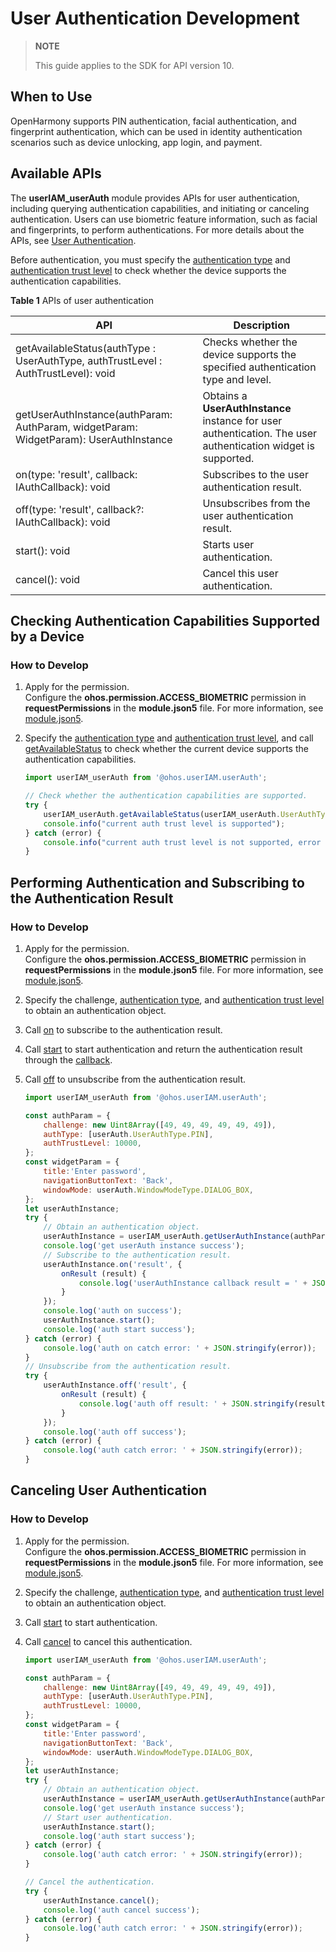 # User Authentication Development

> **NOTE**
>
> This guide applies to the SDK for API version 10.

## When to Use

OpenHarmony supports PIN authentication, facial authentication, and fingerprint authentication, which can be used in identity authentication scenarios such as device unlocking, app login, and payment.

## Available APIs

The **userIAM_userAuth** module provides APIs for user authentication, including querying authentication capabilities, and initiating or canceling authentication. Users can use biometric feature information, such as facial and fingerprints, to perform authentications. For more details about the APIs, see [User Authentication](../reference/apis/js-apis-useriam-userauth.md).

Before authentication, you must specify the [authentication type](../reference/apis/js-apis-useriam-userauth.md#userauthtype8) and [authentication trust level](../reference/apis/js-apis-useriam-userauth.md#authtrustlevel8) to check whether the device supports the authentication capabilities.

**Table 1** APIs of user authentication

| API   | Description               |
| ---------- | ----------------------- |
| getAvailableStatus(authType : UserAuthType, authTrustLevel : AuthTrustLevel): void | Checks whether the device supports the specified authentication type and level.|
| getUserAuthInstance(authParam: AuthParam, widgetParam: WidgetParam): UserAuthInstance | Obtains a **UserAuthInstance** instance for user authentication. The user authentication widget is supported.|
| on(type: 'result', callback: IAuthCallback): void | Subscribes to the user authentication result.|
| off(type: 'result', callback?: IAuthCallback): void | Unsubscribes from the user authentication result.|
| start(): void | Starts user authentication.       |
| cancel(): void | Cancel this user authentication.   |

## Checking Authentication Capabilities Supported by a Device

### How to Develop

1. Apply for the permission.<br>Configure the **ohos.permission.ACCESS_BIOMETRIC** permission in **requestPermissions** in the **module.json5** file. For more information, see [module.json5](../quick-start/module-configuration-file.md).

2. Specify the [authentication type](../reference/apis/js-apis-useriam-userauth.md#userauthtype8) and [authentication trust level](../reference/apis/js-apis-useriam-userauth.md#authtrustlevel8), and call [getAvailableStatus](../reference/apis/js-apis-useriam-userauth.md#useriam_userauthgetavailablestatus9) to check whether the current device supports the authentication capabilities.

    ```js
    import userIAM_userAuth from '@ohos.userIAM.userAuth';
    
    // Check whether the authentication capabilities are supported.
    try {
        userIAM_userAuth.getAvailableStatus(userIAM_userAuth.UserAuthType.FACE, userIAM_userAuth.AuthTrustLevel.ATL1);
        console.info("current auth trust level is supported");
    } catch (error) {
        console.info("current auth trust level is not supported, error = " + error);
    }
    ```

## Performing Authentication and Subscribing to the Authentication Result

### How to Develop

1. Apply for the permission.<br>Configure the **ohos.permission.ACCESS_BIOMETRIC** permission in **requestPermissions** in the **module.json5** file. For more information, see [module.json5](../quick-start/module-configuration-file.md).

2. Specify the challenge, [authentication type](../reference/apis/js-apis-useriam-userauth.md#userauthtype8), and [authentication trust level](../reference/apis/js-apis-useriam-userauth.md#authtrustlevel8) to obtain an authentication object.

3. Call [on](../reference/apis/js-apis-useriam-userauth.md#on10) to subscribe to the authentication result.

4. Call [start](../reference/apis/js-apis-useriam-userauth.md#start10) to start authentication and return the authentication result through the [callback](../reference/apis/js-apis-useriam-userauth.md#callback10).

5. Call [off](../reference/apis/js-apis-useriam-userauth.md#off10) to unsubscribe from the authentication result.

    ```js
    import userIAM_userAuth from '@ohos.userIAM.userAuth';
    
    const authParam = {
        challenge: new Uint8Array([49, 49, 49, 49, 49, 49]),
        authType: [userAuth.UserAuthType.PIN],
        authTrustLevel: 10000,
    };
    const widgetParam = {
    	title:'Enter password',
    	navigationButtonText: 'Back',
        windowMode: userAuth.WindowModeType.DIALOG_BOX,
    };
    let userAuthInstance;
    try {
        // Obtain an authentication object.
        userAuthInstance = userIAM_userAuth.getUserAuthInstance(authParam, widgetParam);
        console.log('get userAuth instance success');
        // Subscribe to the authentication result.
        userAuthInstance.on('result', {
            onResult (result) {
                console.log('userAuthInstance callback result = ' + JSON.stringify(result));
            }
        });
        console.log('auth on success');
        userAuthInstance.start();
        console.log('auth start success');
    } catch (error) {
        console.log('auth on catch error: ' + JSON.stringify(error));
    }
    // Unsubscribe from the authentication result.
    try {
    	userAuthInstance.off('result', {
            onResult (result) {
                console.log('auth off result: ' + JSON.stringify(result));
            }
        });
        console.log('auth off success');
    } catch (error) {
        console.log('auth catch error: ' + JSON.stringify(error));
    }
    ```

## Canceling User Authentication

### How to Develop

1. Apply for the permission.<br>Configure the **ohos.permission.ACCESS_BIOMETRIC** permission in **requestPermissions** in the **module.json5** file. For more information, see [module.json5](../quick-start/module-configuration-file.md).

2. Specify the challenge, [authentication type](../reference/apis/js-apis-useriam-userauth.md#userauthtype8), and [authentication trust level](../reference/apis/js-apis-useriam-userauth.md#authtrustlevel8) to obtain an authentication object.

3. Call [start](../reference/apis/js-apis-useriam-userauth.md#start10) to start authentication.

4. Call [cancel](../reference/apis/js-apis-useriam-userauth.md#cancel10) to cancel this authentication.

    ```js
    import userIAM_userAuth from '@ohos.userIAM.userAuth';
    
    const authParam = {
        challenge: new Uint8Array([49, 49, 49, 49, 49, 49]),
        authType: [userAuth.UserAuthType.PIN],
        authTrustLevel: 10000,
    };
    const widgetParam = {
    	title:'Enter password',
    	navigationButtonText: 'Back',
        windowMode: userAuth.WindowModeType.DIALOG_BOX,
    };
    let userAuthInstance;
    try {
        // Obtain an authentication object.
        userAuthInstance = userIAM_userAuth.getUserAuthInstance(authParam, widgetParam);
        console.log('get userAuth instance success');
        // Start user authentication.
        userAuthInstance.start();
        console.log('auth start success');
    } catch (error) {
        console.log('auth catch error: ' + JSON.stringify(error));
    }
    
    // Cancel the authentication.
    try {
        userAuthInstance.cancel();
        console.log('auth cancel success');
    } catch (error) {
        console.log('auth catch error: ' + JSON.stringify(error));
    }
    ```
